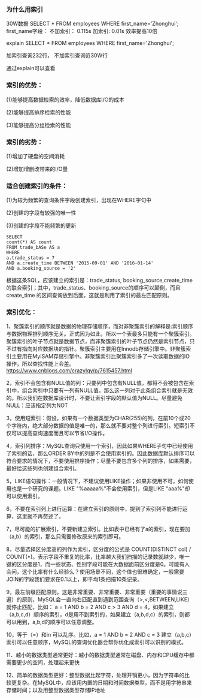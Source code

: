 ### 为什么用索引

30W数据
SELECT * FROM employees WHERE first_name='Zhonghui';
first_name字段：
不加索引： 0.115s
加索引: 0.01s
效率提高10倍

explain SELECT * FROM employees WHERE first_name='Zhonghui';

加索引查询232行，
不加索引查询近30W行

通过explain可以查看

### 索引的优势：

(1)能够提高数据检索的效率，降低数据库I/O的成本

(2)能够提高排序检索的性能

(3)能够提高分组检索的性能

### 索引的劣势：

(1)增加了硬盘的空间消耗

(2)增加增删改带来的I/O量


### 适合创建索引的条件：

(1)为较为频繁的查询条件字段创建索引，出现在WHERE字句中

(2)创建的字段有较强的唯一性

(3)创建的字段不能频繁的更新


```
SELECT 
count(*) AS count 
FROM trade_bASe AS a
WHERE 
a.trade_status = 7 
AND a.create_time BETWEEN '2015-09-01' AND '2016-01-14' 
AND a.booking_source = '2'

```

根据这条SQL，应该建立的索引是：trade_status, booking_source,create_time的联合索引；其中，trade_status、booking_source的顺序可以颠倒，而且 create_time 的区间查询放到后面。这就是利用了索引的最左匹配原则。


### 索引优化：
1、聚簇索引的顺序就是数据的物理存储顺序，而对非聚簇索引的解释是:索引顺序与数据物理排列顺序无关。正式因为如此，所以一个表最多只能有一个聚簇索引。聚簇索引的叶子节点就是数据节点，而非聚簇索引的叶子节点仍然是索引节点，只不过有指向对应数据块的指针。聚簇索引主要用在Innodb存储引擎中。非聚簇索引主要用在MyISAM存储引擎中。非聚簇索引比聚簇索引多了一次读取数据的IO操作，所以查找性能上会差。https://www.cnblogs.com/crazylqy/p/7615457.html

2，索引不会包含有NULL值的列：只要列中包含有NULL值，都将不会被包含在索引中，组合索引中只要有一列有NULL值，那么这一列对于此条组合索引就是无效的。所以我们在数据库设计时，不要让索引字段的默认值为NULL。尽量避免NULL：应该指定列为NOT 

3，使用短索引：假设，如果有一个数据类型为CHAR(255)的列，在前10个或20个字符内，绝大部分数据的值是唯一的，那么就不要对整个列进行索引。短索引不仅可以提高查询速度而且可以节省I/O操作。

4，索引列排序：MySQL查询只使用一个索引，因此如果WHERE子句中已经使用了索引的话，那么ORDER BY中的列是不会使用索引的。因此数据库默认排序可以符合要求的情况下，不要使用排序操作；尽量不要包含多个列的排序，如果需要，最好给这些列也创建组合索引。

5，LIKE语句操作：一般情况下，不建议使用LIKE操作；如果非使用不可，如何使用也是一个研究的课题。LIKE "%aaaaa%"不会使用索引，但是LIKE "aaa%"却可以使用索引。

6，不要在索引列上进行运算：在建立索引的原则中，提到了索引列不能进行运算，这里就不再赘述了。

7，尽可能的扩展索引，不要新建立索引。比如表中已经有了a的索引，现在要加（a,b）的索引，那么只需要修改原来的索引即可。

8，尽量选择区分度高的列作为索引，区分度的公式是 COUNT(DISTINCT col) / COUNT(*)。表示字段不重复的比率，比率越大我们扫描的记录数就越少，唯一键的区分度是1，而一些状态、性别字段可能在大数据面前区分度是0。可能有人会问，这个比率有什么经验么？使用场景不同，这个值也很难确定，一般需要JOIN的字段我们要求在0.1以上，即平均1条扫描10条记录。

9，最左前缀匹配原则。这是非常重要、非常重要、非常重要（重要的事情说三遍）的原则，MySQL会一直向右匹配直到遇到范围查询（>,<,BETWEEN,LIKE）就停止匹配，比如： a = 1 AND b = 2 AND c > 3 AND d = 4，如果建立 （a,b,c,d）顺序的索引，d是用不到索引的，如果建立（a,b,d,c）的索引，则都可以用到，a,b,d的顺序可以任意调整。

10，等于（=）和in 可以乱序。比如，a = 1 AND b = 2 AND c = 3 建立（a,b,c）索引可以任意顺序，MySQL的查询优化器会帮你优化成索引可以识别的模式。

11、越小的数据类型通常更好：越小的数据类型通常在磁盘、内存和CPU缓存中都需要更少的空间，处理起来更快

12、简单的数据类型更好：整型数据比起字符，处理开销更小，因为字符串的比较更复杂。在MySQL中，应该用内置的日期和时间数据类型，而不是用字符串来存储时间；以及用整型数据类型存储IP地址



